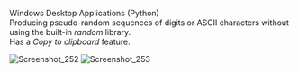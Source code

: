 Windows Desktop Applications (Python) <br>
Producing pseudo-random sequences of digits or ASCII characters without using the built-in *random* library. <br>
Has a *Copy to clipboard* feature.

![Screenshot_252](https://github.com/Stagnant09/RandomGenerators/assets/86020741/7ef054e2-45d5-47dc-8b65-d06b6edb6529)
![Screenshot_253](https://github.com/Stagnant09/RandomGenerators/assets/86020741/7472f608-66da-4c62-9ba8-09441231d456)
